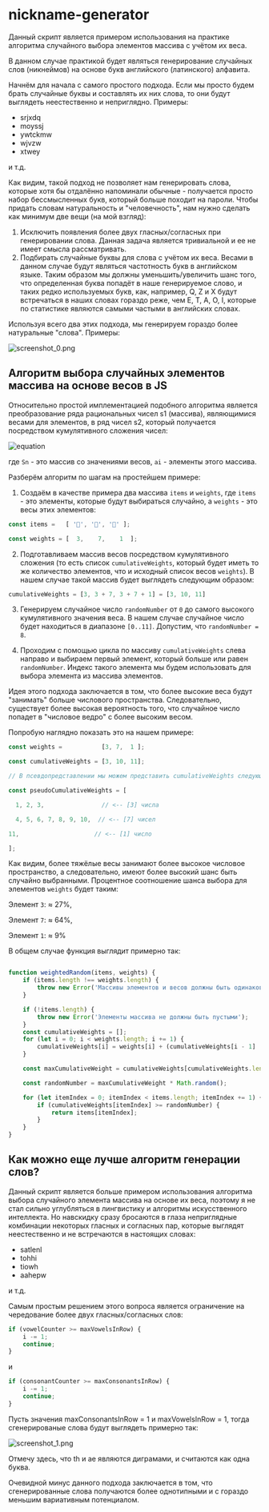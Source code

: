 # nickname-generator
Данный скрипт является примером использования на практике алгоритма случайного выбора элементов массива с учётом их веса. 

В данном случае практикой будет являться генерирование случайных слов (никнеймов) на основе букв английского (латинского) алфавита. 


Начнём для начала с самого простого подхода. Если мы просто будем брать случайные буквы и составлять их них слова, то они будут выглядеть неестественно и неприглядно. 
Примеры: 

- srjxdq
- moyssj
- ywtckmw
- wjvzw
- xtwey 

и т.д. 

Как видим, такой подход не позволяет нам генерировать слова, которые хотя бы отдалённо напоминали обычные - получается просто набор бессмысленных букв, который больше походит на пароли. 
Чтобы придать словам натуральность и "человечность", нам нужно сделать как минимум две вещи (на мой взгляд):

1) Исключить появления более двух гласных/согласных при генерировании слова. Данная задача является тривиальной и ее не имеет смысла рассматривать. 
2) Подбирать случайные буквы для слова с учётом их веса. Весами в данном случае будут являться частотность букв в английском языке. 
Таким образом мы должны уменьшить/увеличить шанс того, что определенная буква попадёт в наше генерируемое слово, и таких редко используемых 
букв, как, например, Q, Z и X будут встречаться в наших словах гораздо реже, чем E, T, A, O, I, которые по статистике являются самыми частыми в английских словах. 

Используя всего два этих подхода, мы генерируем гораздо более натуральные "слова". Примеры:

![screenshot_0.png](https://github.com/bernd32/nickname-generator/blob/main/screenshots/screenshot_0.png?raw=true)

## Алгоритм выбора случайных элементов массива на основе весов в JS
Относительно простой имплементацией подобного алгоритма является преобразование ряда рациональных чисел s1 (массива), являющимися весами для элементов, в ряд чисел s2, который
получается посредством кумулятивного сложения чисел: 

![equation](https://latex.codecogs.com/gif.image?\dpi{110}\bg{white}S_{n}\Rightarrow&space;S_{cumulative}&space;=&space;\sum_{i=1}^{n}a_{i}&plus;(a_{i-1}\vee&space;0))

где `Sn` - это массив со значениями весов, `ai` - элементы этого массива. 

Разберём алгоритм по шагам на простейшем примере:
1) Создаём в качестве примера два массива ``items`` и ``weights``, где ``items`` - это элементы, которые будут выбираться случайно, а ``weights`` - это весы этих элементов:

```javascript
const items =   [ '🍌', '🍎', '🥕' ];

const weights = [  3,    7,    1  ];
```
2) Подготавливаем массив весов посредством кумулятивного сложения (то есть список ``cumulativeWeights``, который будет иметь то же количество элементов, что и исходный список весов ``weights``). 
В нашем случае такой массив будет выглядеть следующим образом: 

```javascript
cumulativeWeights = [3, 3 + 7, 3 + 7 + 1] = [3, 10, 11]
```

3) Генерируем случайное число `randomNumber` от `0` до самого высокого кумулятивного значения веса. В нашем случае случайное число будет находиться в диапазоне `[0..11]`. Допустим, что `randomNumber = 8`.

4) Проходим с помощью цикла по массиву `cumulativeWeights` слева направо и выбираем первый элемент, который больше или равен `randomNumber`. 
Индекс такого элемента мы будем использовать для выбора элемента из массива элементов.

Идея этого подхода заключается в том, что более высокие веса будут "занимать" больше числового пространства. Следовательно, существует более высокая вероятность того, что случайное число попадет в "числовое ведро" с более высоким весом.

Попробую наглядно показать это на нашем примере:

```javascript
const weights =           [3, 7,  1 ]; 

const cumulativeWeights = [3, 10, 11]; 

// В псевдопредставлении мы можем представить cumulativeWeights следующим образом: 

const pseudoCumulativeWeights = [ 

  1, 2, 3,                // <-- [3] числа 

  4, 5, 6, 7, 8, 9, 10,  // <-- [7] чисел 

11,                     // <-- [1] число 

]; 
```
Как видим, более тяжёлые весы занимают более высокое числовое пространство, а следовательно, имеют более высокий шанс быть случайно выбранными. Процентное соотношение шанса выбора для элементов `weights` будет таким:

Элемент `3`: ≈ 27%, 

Элемент `7`: ≈ 64%, 

Элемент `1`: ≈ 9%

В общем случае функция выглядит примерно так:
```javascript

function weightedRandom(items, weights) {
    if (items.length !== weights.length) {
        throw new Error('Массивы элементов и весов должны быть одинакового размера');
    }

    if (!items.length) {
        throw new Error('Элементы массива не должны быть пустыми');
    }
    const cumulativeWeights = [];
    for (let i = 0; i < weights.length; i += 1) {
        cumulativeWeights[i] = weights[i] + (cumulativeWeights[i - 1] || 0);
    }

    const maxCumulativeWeight = cumulativeWeights[cumulativeWeights.length - 1];

    const randomNumber = maxCumulativeWeight * Math.random();

    for (let itemIndex = 0; itemIndex < items.length; itemIndex += 1) {
        if (cumulativeWeights[itemIndex] >= randomNumber) {
            return items[itemIndex];
        }
    }
}
```

## Как можно еще лучше алгоритм генерации слов?

Данный скрипт является больше примером использования алгоритма выбора случайного элемента массива на основе их веса, поэтому я не 
стал сильно углубляться в лингвистику и алгоритмы искусственного интеллекта. Но навскидку сразу бросаются в глаза неприглядные комбинации некоторых гласных и согласных пар, которые выглядят неестественно и не встречаются в настоящих словах:
- satlenl
- tohhi
- tiowh
- aahepw

и т.д. 

Самым простым решением этого вопроса является ограничение на чередование более двух гласных/согласных слов:
```javascript
if (vowelCounter >= maxVowelsInRow) {
    i -= 1;
    continue;
}
```
и
```javascript
if (consonantCounter >= maxConsonantsInRow) {
    i -= 1;
    continue;
}
```
Пусть значения maxConsonantsInRow = 1 и maxVowelsInRow = 1, тогда сгенерированые слова будут выглядеть примерно так:

![screenshot_1.png](https://github.com/bernd32/nickname-generator/blob/main/screenshots/screenshot_1.png?raw=true)


Отмечу здесь, что th и ae являются диграмами, и считаются как одна буква. 

Очевидной минус данного подхода заключается в том, что сгенерированные слова получаются более однотипными и с гораздо меньшим вариативным потенциалом. 
